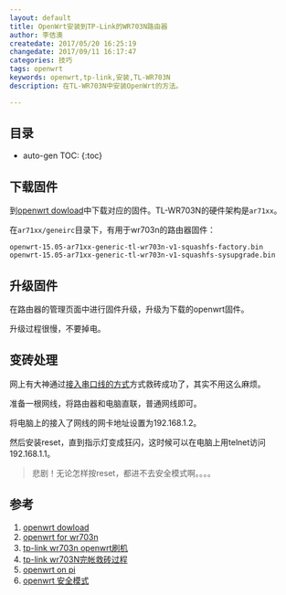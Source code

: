 ```yaml
---
layout: default
title: OpenWrt安装到TP-Link的WR703N路由器
author: 李佶澳
createdate: 2017/05/20 16:25:19
changedate: 2017/09/11 16:17:47
categories: 技巧
tags: openwrt
keywords: openwrt,tp-link,安装,TL-WR703N
description: 在TL-WR703N中安装OpenWrt的方法。

---
```


## 目录
* auto-gen TOC:
{:toc}

## 下载固件 

到[openwrt dowload][1]中下载对应的固件。TL-WR703N的硬件架构是`ar71xx`。

在`ar71xx/geneirc`目录下，有用于wr703n的路由器固件：

	openwrt-15.05-ar71xx-generic-tl-wr703n-v1-squashfs-factory.bin
	openwrt-15.05-ar71xx-generic-tl-wr703n-v1-squashfs-sysupgrade.bin

## 升级固件

在路由器的管理页面中进行固件升级，升级为下载的openwrt固件。

升级过程很慢，不要掉电。

## 变砖处理

网上有大神通过[接入串口线的方式][4]方式救砖成功了，其实不用这么麻烦。

准备一根网线，将路由器和电脑直联，普通网线即可。

将电脑上的接入了网线的网卡地址设置为192.168.1.2。

然后安装reset，直到指示灯变成狂闪，这时候可以在电脑上用telnet访问192.168.1.1。

>悲剧！无论怎样按reset，都进不去安全模式啊。。。。

## 参考

1. [openwrt dowload][1]
2. [openwrt for wr703n][2]
3. [tp-link wr703n openwrt刷机][3]
4. [tp-link wr703N完帐救砖过程][4]
5. [openwrt on pi][5]
6. [openwrt 安全模式][6]

[1]: https://downloads.openwrt.org/ "openwrt download"
[2]: https://downloads.openwrt.org/chaos_calmer/15.05/ar71xx/generic/ "openwrt for wr703n"
[3]: http://www.jb51.net/network/113081.html "tp-link wr703n openwrt刷机教程"
[4]: http://www.92ez.com/?action=show&id=3 "tp-link wr703N完整救砖过程"
[5]: http://shumeipai.nxez.com/2015/07/28/install-openwrt-will-be-transformed-into-a-versatile-router-raspberry-pi.html "openwrt on pi"
[6]: http://www.hiadmin.org/2013/07/23/wr703-openwrt/ "openwrt安全模式"
